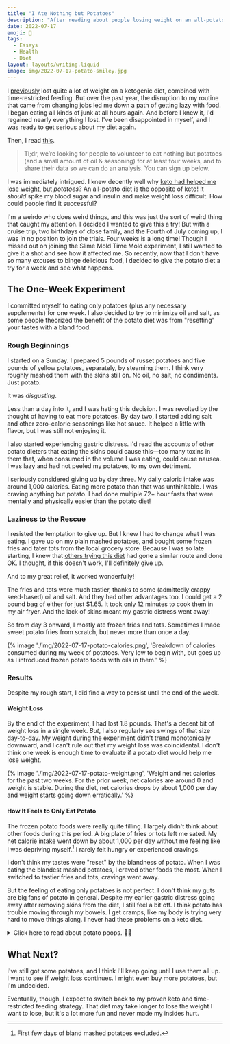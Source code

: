 ```yaml
---
title: "I Ate Nothing but Potatoes"
description: "After reading about people losing weight on an all-potato—the exact opposite of the keto diet I knew and loved—I wanted to try it myself."
date: 2022-07-17
emoji: 🥔
tags:
  - Essays
  - Health
  - Diet
layout: layouts/writing.liquid
image: img/2022-07-17-potato-smiley.jpg
---
```


I [previously](https://tomvanantwerp.com/essays/losing-50lbs/) lost quite a lot of weight on a ketogenic diet, combined with time-restricted feeding. But over the past year, the disruption to my routine that came from changing jobs led me down a path of getting lazy with food. I began eating all kinds of junk at all hours again. And before I knew it, I'd regained nearly everything I lost. I've been disappointed in myself, and I was ready to get serious about my diet again.

Then, I read [this](https://slimemoldtimemold.com/2022/04/29/potato-diet-community-trial-sign-up-now-lol/).

> Tl;dr, we’re looking for people to volunteer to eat nothing but potatoes (and a small amount of oil & seasoning) for at least four weeks, and to share their data so we can do an analysis. You can sign up below.

I was immediately intrigued. I knew decently well why [keto had helped me lose weight](https://tomvanantwerp.com/essays/losing-50lbs/#ketogenic-diet), but _potatoes_? An all-potato diet is the opposite of keto! It _should_ spike my blood sugar and insulin and make weight loss difficult. How could people find it successful?

I'm a weirdo who does weird things, and this was just the sort of weird thing that caught my attention. I decided I wanted to give this a try! But with a cruise trip, two birthdays of close family, and the Fourth of July coming up, I was in no position to join the trials. Four weeks is a long time! Though I missed out on joining the Slime Mold Time Mold experiment, I still wanted to give it a shot and see how it affected me. So recently, now that I don't have so many excuses to binge delicious food, I decided to give the potato diet a try for a week and see what happens.

## The One-Week Experiment

I committed myself to eating only potatoes (plus any necessary supplements) for one week. I also decided to try to minimize oil and salt, as some people theorized the benefit of the potato diet was from "resetting" your tastes with a bland food.

### Rough Beginnings

I started on a Sunday. I prepared 5 pounds of russet potatoes and five pounds of yellow potatoes, separately, by steaming them. I think very roughly mashed them with the skins still on. No oil, no salt, no condiments. Just potato.

It was _disgusting_.

Less than a day into it, and I was hating this decision. I was revolted by the thought of having to eat more potatoes. By day two, I started adding salt and other zero-calorie seasonings like hot sauce. It helped a little with flavor, but I was still not enjoying it.

I also started experiencing gastric distress. I'd read the accounts of other potato dieters that eating the skins could cause this—too many toxins in them that, when consumed in the volume I was eating, could cause nausea. I was lazy and had not peeled my potatoes, to my own detriment.

I seriously considered giving up by day three. My daily caloric intake was around 1,000 calories. Eating more potato than that was unthinkable. I was craving anything but potato. I had done multiple 72+ hour fasts that were mentally and physically easier than the potato diet!

### Laziness to the Rescue

I resisted the temptation to give up. But I knew I had to change what I was eating. I gave up on my plain mashed potatoes, and bought some frozen fries and tater tots from the local grocery store. Because I was so late starting, I knew that [others trying this diet](https://slimemoldtimemold.com/2022/07/12/lose-10-6-pounds-in-four-weeks-with-this-one-weird-trick-discovered-by-local-slime-hive-mind-doctors-grudgingly-respect-them-hope-to-become-friends/) had gone a similar route and done OK. I thought, if this doesn't work, I'll definitely give up.

And to my great relief, it worked wonderfully!

The fries and tots were much tastier, thanks to some (admittedly crappy seed-based) oil and salt. And they had other advantages too. I could get a 2 pound bag of either for just $1.65. It took only 12 minutes to cook them in my air fryer. And the lack of skins meant my gastric distress went away!

So from day 3 onward, I mostly ate frozen fries and tots. Sometimes I made sweet potato fries from scratch, but never more than once a day.

{% image './img/2022-07-17-potato-calories.png', 'Breakdown of calories consumed during my week of potatoes. Very low to begin with, but goes up as I introduced frozen potato foods with oils in them.' %}

### Results

Despite my rough start, I did find a way to persist until the end of the week.

#### Weight Loss

By the end of the experiment, I had lost 1.8 pounds. That's a decent bit of weight loss in a single week. _But_, I also regularly see swings of that size day-to-day. My weight during the experiment didn't trend monotonically downward, and I can't rule out that my weight loss was coincidental. I don't think one week is enough time to evaluate if a potato diet would help me lose weight.

{% image './img/2022-07-17-potato-weight.png', 'Weight and net calories for the past two weeks. For the prior week, net calories are around 0 and weight is stable. During the diet, net calories drops by about 1,000 per day and weight starts going down erratically.' %}

#### How It Feels to Only Eat Potato

The frozen potato foods were really quite filling. I largely didn't think about other foods during this period. A big plate of fries or tots left me sated. My net calorie intake went down by about 1,000 per day without me feeling like I was depriving myself.[^1] I rarely felt hungry or experienced cravings.

I don't think my tastes were "reset" by the blandness of potato. When I was eating the blandest mashed potatoes, I craved other foods the most. When I switched to tastier fries and tots, cravings went away.

But the feeling of eating only potatoes is not perfect. I don't think my guts are big fans of potato in general. Despite my earlier gastric distress going away after removing skins from the diet, I still feel a bit off. I think potato has trouble moving through my bowels. I get cramps, like my body is trying very hard to move things along. I never had these problems on a keto diet.

<details>
<summary>
Click here to read about potato poops. 🥔💩
</summary>

Everything came out OK. The experience of pooping was fairly normal. The poop itself was strange, though. It just seemed to start dissolving into the toilet water almost immediately. So I would have the physical sensation of a normal poop, only to turn around and see what looked more like diarrhea.

I'm sure you glad you clicked to read that!
</details>

## What Next?

I've still got some potatoes, and I think I'll keep going until I use them all up. I want to see if weight loss continues. I might even buy more potatoes, but I'm undecided.

Eventually, though, I expect to switch back to my proven keto and time-restricted feeding strategy. That diet may take longer to lose the weight I want to lose, but it's a lot more fun and never made my insides hurt.

[^1]: First few days of bland mashed potatoes excluded.